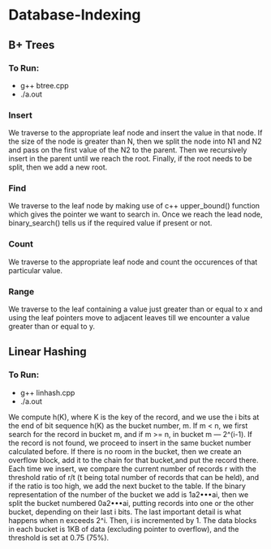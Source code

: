 # Database-Indexing

## B+ Trees

### To Run:
- g++ btree.cpp
- ./a.out <file>

### Insert
We traverse to the appropriate leaf node and insert the value in that node. If the size of the
node is greater than N, then we split the node into N1 and N2 and pass on the first value of
the N2 to the parent. Then we recursively insert in the parent until we reach the root.
Finally, if the root needs to be split, then we add a new root.

### Find
We traverse to the leaf node by making use of c++ upper_bound() function which gives the
pointer we want to search in. Once we reach the lead node, binary_search() tells us if the
required value if present or not.

### Count
We traverse to the appropriate leaf node and count the occurences of that particular value.

### Range
We traverse to the leaf containing a value just greater than or equal to x and using the leaf
pointers move to adjacent leaves till we encounter a value greater than or equal to y.

## Linear Hashing

### To Run:
- g++ linhash.cpp
- ./a.out <file>

We compute h(K), where K is the key of the record, and we use the i bits at the end of bit
sequence h(K) as the bucket number, m. If m < n, we first search for the record in bucket m,
and if m >= n, in bucket m — 2^(i-1). If the record is not found, we proceed to insert in the
same bucket number calculated before. If there is no room in the bucket, then we create
an overflow block, add it to the chain for that bucket,and put the record there. Each time
we insert, we compare the current number of records r with the threshold ratio of r/t (t
being total number of records that can be held), and if the ratio is too high, we add the next
bucket to the table. If the binary representation of the number of the bucket we add is
1a2•••ai, then we split the bucket numbered 0a2•••ai, putting records into one or the other
bucket, depending on their last i bits. The last important detail is what happens when n
exceeds 2^i. Then, i is incremented by 1. The data blocks in each bucket is 1KB of data
(excluding pointer to overflow), and the threshold is set at 0.75 (75%).
